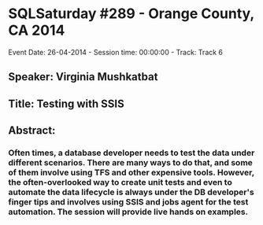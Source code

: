 # SQLSaturday #289 - Orange County, CA 2014
Event Date: 26-04-2014 - Session time: 00:00:00 - Track: Track 6
## Speaker: Virginia Mushkatbat
## Title: Testing with SSIS
## Abstract:
### Often times, a database developer needs to test the data under different scenarios.  There are many ways to do that, and some of them involve using TFS and other expensive tools. However, the often-overlooked way to create unit tests and even to automate the data lifecycle is always under the DB developer's finger tips and involves using SSIS and jobs agent for the test automation. The session will provide live hands on examples.

